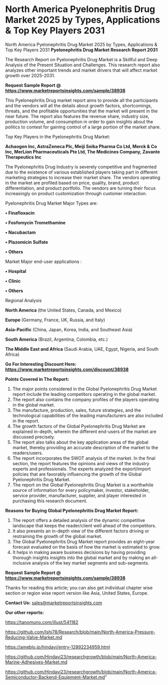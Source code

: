 # North America Pyelonephritis Drug Market 2025 by Types, Applications & Top Key Players 2031
North America Pyelonephritis Drug Market 2025 by Types, Applications & Top Key Players 2031
<strong>Pyelonephritis Drug Market Research Report 2031</strong>

The Research Report on Pyelonephritis Drug Market is a Skillful and Deep Analysis of the Present Situation and Challenges. This research report also analyzes other important trends and market drivers that will affect market growth over 2025-2031.

<strong>Request Sample Report @ <a href=https://www.marketreportsinsights.com/sample/38938>https://www.marketreportsinsights.com/sample/38938</a></strong>

This Pyelonephritis Drug market report aims to provide all the participants and the vendors will all the details about growth factors, shortcomings, threats, and the profitable opportunities that the market will present in the near future. The report also features the revenue share, industry size, production volume, and consumption in order to gain insights about the politics to contest for gaining control of a large portion of the market share.

Top Key Players in the Pyelonephritis Drug Market:

<strong>Achaogen Inc, AstraZeneca Plc, Meiji Seika Pharma Co Ltd, Merck & Co Inc, MerLion Pharmaceuticals Pte Ltd, The Medicines Company, Zavante Therapeutics Inc</strong>

The Pyelonephritis Drug Industry is severely competitive and fragmented due to the existence of various established players taking part in different marketing strategies to increase their market share. The vendors operating in the market are profiled based on price, quality, brand, product differentiation, and product portfolio. The vendors are turning their focus increasingly on product customization through customer interaction.

Pyelonephritis Drug Market Major Types are:

<strong>•  Finafloxacin

•  Fosfomycin Tromethamine

•  Nacubactam

•  Plazomicin Sulfate

•  Others</strong>

Market Major end-user applications :

<strong>•  Hospital

•  Clinic

•  Others</strong>

Regional Analysis

</u><strong><b>North America</b></strong> (the United States, Canada, and Mexico)

<strong><b>Europe </b></strong>(Germany, France, UK, Russia, and Italy)

<strong><b>Asia-Pacific</b></strong> (China, Japan, Korea, India, and Southeast Asia)

<strong><b>South America</b></strong> (Brazil, Argentina, Colombia, etc.)

<strong><b>The Middle East and Africa</b></strong> (Saudi Arabia, UAE, Egypt, Nigeria, and South Africa)

<strong>Go For Interesting Discount Here: <a href=https://www.marketreportsinsights.com/discount/38938>https://www.marketreportsinsights.com/discount/38938</a></strong>

<strong>Points Covered in The Report:</strong>
<ol>
  <li>The major points considered in the Global Pyelonephritis Drug Market report include the leading competitors operating in the global market.</li>
  <li>The report also contains the company profiles of the players operating in the global market.</li>
  <li>The manufacture, production, sales, future strategies, and the technological capabilities of the leading manufacturers are also included in the report.</li>
  <li>The growth factors of the Global Pyelonephritis Drug Market are explained in-depth, wherein the different end-users of the market are discussed precisely.</li>
  <li>The report also talks about the key application areas of the global market, thereby providing an accurate description of the market to the readers/users.</li>
  <li>The report incorporates the SWOT analysis of the market. In the final section, the report features the opinions and views of the industry experts and professionals. The experts analyzed the export/import policies that are favorably influencing the growth of the Global Pyelonephritis Drug Market.</li>
  <li>The report on the Global Pyelonephritis Drug Market is a worthwhile source of information for every policymaker, investor, stakeholder, service provider, manufacturer, supplier, and player interested in purchasing this research document.</li>
</ol>
<strong>Reasons for Buying Global Pyelonephritis Drug Market Report:</strong>

<ol>
  <li>The report offers a detailed analysis of the dynamic competitive landscape that keeps the reader/client well ahead of the competitors.</li>
  <li>It also presents an in-depth view of the different factors driving or restraining the growth of the global market.</li>
  <li>The Global Pyelonephritis Drug Market report provides an eight-year forecast evaluated on the basis of how the market is estimated to grow.</li>
  <li>It helps in making aware business decisions by having providing thorough insights insights into the global market and by making an all-inclusive analysis of the key market segments and sub-segments.</li>
</ol>
<strong>Request Sample Report @ <a href=https://www.marketreportsinsights.com/sample/38938>https://www.marketreportsinsights.com/sample/38938</a></strong>


Thanks for reading this article; you can also get individual chapter wise section or region wise report version like Asia, United States, Europe.

<strong>Contact Us:</strong>
sales@marketreportsinsights.com

<strong>Our other reports:</strong>

<a href=https://tanomuno.com/illust/541182>https://tanomuno.com/illust/541182</a>

<a href=https://github.com/Ishi78/Research/blob/main/North-America-Pressure-Reducing-Valve-Market.md>https://github.com/Ishi78/Research/blob/main/North-America-Pressure-Reducing-Valve-Market.md</a>

<a href=https://ameblo.jp/hindavi/entry-12892234959.html>https://ameblo.jp/hindavi/entry-12892234959.html</a>

<a href=https://github.com/Hindavi23/researchgrowth/blob/main/North-America-Marine-Adhesives-Market.md>https://github.com/Hindavi23/researchgrowth/blob/main/North-America-Marine-Adhesives-Market.md</a>

<a href=https://github.com/Hindavi23/researchgrowth/blob/main/North-America-Semiconductor-Backend-Equipment-Market.md>https://github.com/Hindavi23/researchgrowth/blob/main/North-America-Semiconductor-Backend-Equipment-Market.md</a>"
